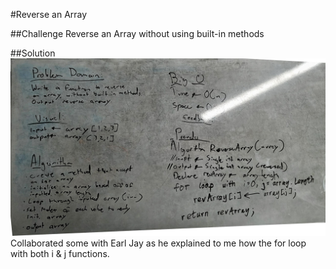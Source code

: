 #Reverse an Array

##Challenge
Reverse an Array without using built-in methods

##Solution
![alt text](assets/Whiteboard1ArrayReverse.jpg)
Collaborated some with Earl Jay as he explained to me how the for loop with both i & j functions. 
